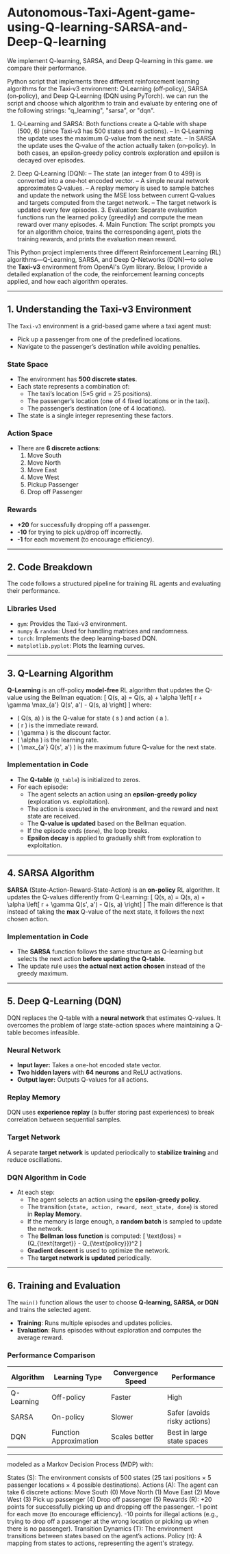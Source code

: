 # Autonomous-Taxi-Agent-game-using-Q-learning-SARSA-and-Deep-Q-learning
We implement Q-learning, SARSA, and Deep Q-learning in this game. we compare their performance.



Python script that implements three different reinforcement learning algorithms for the Taxi‑v3 environment: Q‑Learning (off‑policy), SARSA (on‑policy), and Deep Q‑Learning (DQN using PyTorch). we can run the script and choose which algorithm to train and evaluate by entering one of the following strings: "q_learning", "sarsa", or "dqn".


   1. Q‑Learning and SARSA:
Both functions create a Q‑table with shape (500, 6) (since Taxi‑v3 has 500 states and 6 actions).
– In Q‑Learning the update uses the maximum Q‑value from the next state.
– In SARSA the update uses the Q‑value of the action actually taken (on‑policy).
In both cases, an epsilon‑greedy policy controls exploration and epsilon is decayed over episodes.

 2. Deep Q‑Learning (DQN):
– The state (an integer from 0 to 499) is converted into a one‑hot encoded vector.
– A simple neural network approximates Q‑values.
– A replay memory is used to sample batches and update the network using the MSE loss between current Q‑values and targets computed from the target network.
– The target network is updated every few episodes.
	3. Evaluation:
Separate evaluation functions run the learned policy (greedily) and compute the mean reward over many episodes.
	4. Main Function:
The script prompts you for an algorithm choice, trains the corresponding agent, plots the training rewards, and prints the evaluation mean reward.





This Python project implements three different Reinforcement Learning (RL) algorithms—Q-Learning, SARSA, and Deep Q-Networks (DQN)—to solve the **Taxi-v3** environment from OpenAI's Gym library. Below, I provide a detailed explanation of the code, the reinforcement learning concepts applied, and how each algorithm operates.

---

## **1. Understanding the Taxi-v3 Environment**
The `Taxi-v3` environment is a grid-based game where a taxi agent must:
- Pick up a passenger from one of the predefined locations.
- Navigate to the passenger’s destination while avoiding penalties.

### **State Space**
- The environment has **500 discrete states**. 
- Each state represents a combination of:
  - The taxi’s location (5×5 grid = 25 positions).
  - The passenger’s location (one of 4 fixed locations or in the taxi).
  - The passenger’s destination (one of 4 locations).
- The state is a single integer representing these factors.

### **Action Space**
- There are **6 discrete actions**:
  1. Move South
  2. Move North
  3. Move East
  4. Move West
  5. Pickup Passenger
  6. Drop off Passenger

### **Rewards**
- **+20** for successfully dropping off a passenger.
- **-10** for trying to pick up/drop off incorrectly.
- **-1** for each movement (to encourage efficiency).

---

## **2. Code Breakdown**
The code follows a structured pipeline for training RL agents and evaluating their performance.

### **Libraries Used**
- `gym`: Provides the Taxi-v3 environment.
- `numpy` & `random`: Used for handling matrices and randomness.
- `torch`: Implements the deep learning-based DQN.
- `matplotlib.pyplot`: Plots the learning curves.

---

## **3. Q-Learning Algorithm**
**Q-Learning** is an off-policy **model-free** RL algorithm that updates the Q-value using the Bellman equation:
\[
Q(s, a) = Q(s, a) + \alpha \left[ r + \gamma \max_{a'} Q(s', a') - Q(s, a) \right]
\]
where:
- \( Q(s, a) \) is the Q-value for state \( s \) and action \( a \).
- \( r \) is the immediate reward.
- \( \gamma \) is the discount factor.
- \( \alpha \) is the learning rate.
- \( \max_{a'} Q(s', a') \) is the maximum future Q-value for the next state.

### **Implementation in Code**
- The **Q-table** (`Q_table`) is initialized to zeros.
- For each episode:
  - The agent selects an action using an **epsilon-greedy policy** (exploration vs. exploitation).
  - The action is executed in the environment, and the reward and next state are received.
  - The **Q-value is updated** based on the Bellman equation.
  - If the episode ends (`done`), the loop breaks.
  - **Epsilon decay** is applied to gradually shift from exploration to exploitation.

---

## **4. SARSA Algorithm**
**SARSA** (State-Action-Reward-State-Action) is an **on-policy** RL algorithm. It updates the Q-values differently from Q-Learning:
\[
Q(s, a) = Q(s, a) + \alpha \left[ r + \gamma Q(s', a') - Q(s, a) \right]
\]
The main difference is that instead of taking the **max** Q-value of the next state, it follows the next chosen action.

### **Implementation in Code**
- The **SARSA** function follows the same structure as Q-learning but selects the next action **before updating the Q-table**.
- The update rule uses **the actual next action chosen** instead of the greedy maximum.

---

## **5. Deep Q-Learning (DQN)**
DQN replaces the Q-table with a **neural network** that estimates Q-values. It overcomes the problem of large state-action spaces where maintaining a Q-table becomes infeasible.

### **Neural Network**
- **Input layer:** Takes a one-hot encoded state vector.
- **Two hidden layers** with **64 neurons** and ReLU activations.
- **Output layer:** Outputs Q-values for all actions.

### **Replay Memory**
DQN uses **experience replay** (a buffer storing past experiences) to break correlation between sequential samples.

### **Target Network**
A separate **target network** is updated periodically to **stabilize training** and reduce oscillations.

### **DQN Algorithm in Code**
- At each step:
  - The agent selects an action using the **epsilon-greedy policy**.
  - The transition (`state, action, reward, next_state, done`) is stored in **Replay Memory**.
  - If the memory is large enough, a **random batch** is sampled to update the network.
  - The **Bellman loss function** is computed:
    \[
    \text{loss} = (Q_{\text{target}} - Q_{\text{policy}})^2
    \]
  - **Gradient descent** is used to optimize the network.
  - The **target network is updated** periodically.

---

## **6. Training and Evaluation**
The `main()` function allows the user to choose **Q-learning, SARSA, or DQN** and trains the selected agent.

- **Training**: Runs multiple episodes and updates policies.
- **Evaluation**: Runs episodes without exploration and computes the average reward.

### **Performance Comparison**
| Algorithm | Learning Type | Convergence Speed | Performance |
|-----------|--------------|-------------------|-------------|
| Q-Learning | Off-policy | Faster | High |
| SARSA | On-policy | Slower | Safer (avoids risky actions) |
| DQN | Function Approximation | Scales better | Best in large state spaces |





------------------


modeled as a Markov Decision Process (MDP) with:

States (S): The environment consists of 500 states (25 taxi positions × 5 passenger locations × 4 possible destinations).
Actions (A): The agent can take 6 discrete actions:
Move South (0)
Move North (1)
Move East (2)
Move West (3)
Pick up passenger (4)
Drop off passenger (5)
Rewards (R):
+20 points for successfully picking up and dropping off the passenger.
-1 point for each move (to encourage efficiency).
-10 points for illegal actions (e.g., trying to drop off a passenger at the wrong location or picking up when there is no passenger).
Transition Dynamics (T): The environment transitions between states based on the agent’s actions.
Policy (π): A mapping from states to actions, representing the agent's strategy.

